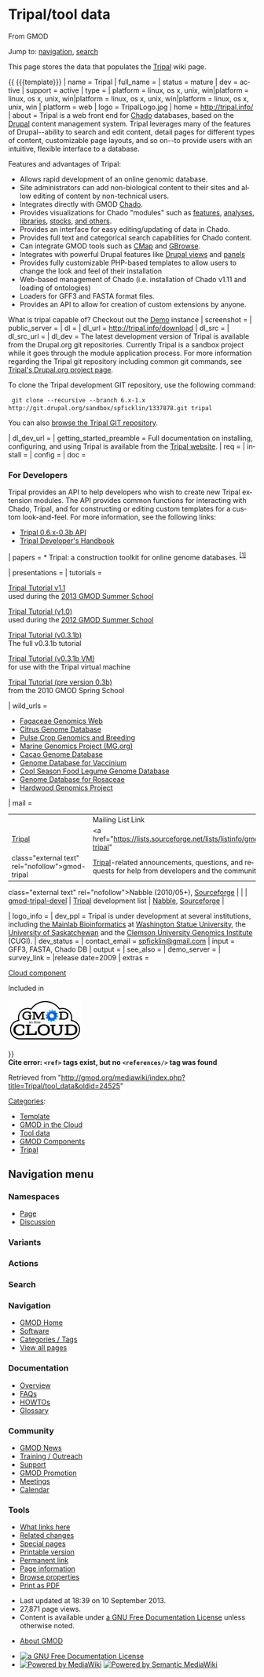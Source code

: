 <div id="mw-page-base" class="noprint">

</div>

<div id="mw-head-base" class="noprint">

</div>

<div id="content" class="mw-body" role="main">

<span id="top"></span>

<div id="mw-js-message" style="display:none;">

</div>



# <span dir="auto">Tripal/tool data</span>

<div id="bodyContent">

<div id="siteSub">

From GMOD

</div>

<div id="contentSub">

</div>

<div id="jump-to-nav" class="mw-jump">

Jump to: [navigation](#mw-navigation), [search](#p-search)

</div>

<div id="mw-content-text" class="mw-content-ltr" lang="en" dir="ltr">

  
This page stores the data that populates the
[Tripal](../Tripal.1 "Tripal") wiki page.

  

{{ {{{template}}} \| name = Tripal \| full_name = \| status = mature \|
dev = active \| support = active \| type = \| platform = linux, os x,
unix, win\|platform = linux, os x, unix, win\|platform = linux, os x,
unix, win\|platform = linux, os x, unix, win \| platform = web \| logo =
TripalLogo.jpg \| home =
<a href="http://tripal.info/" class="external free"
rel="nofollow">http://tripal.info/</a> \| about = Tripal is a web front
end for <a href="../Chado" class="mw-redirect" title="Chado">Chado</a>
databases, based on the
<a href="http://www.drupal.org" class="external text"
rel="nofollow">Drupal</a> content management system. Tripal leverages
many of the features of Drupal--ability to search and edit content,
detail pages for different types of content, customizable page layouts,
and so on--to provide users with an intuitive, flexible interface to a
database.

Features and advantages of Tripal:

- Allows rapid development of an online genomic database.
- Site administrators can add non-biological content to their sites and
  allow editing of content by non-technical users.
- Integrates directly with GMOD
  <a href="../Chado" class="mw-redirect" title="Chado">Chado</a>.
- Provides visualizations for Chado "modules" such as
  [features](../Chado_Sequence_Module "Chado Sequence Module"),
  [analyses](../Chado_Companalysis_Module "Chado Companalysis Module"),
  [libraries](../Chado_Library_Module "Chado Library Module"),
  [stocks](../Chado_Stock_Module "Chado Stock Module"), [and
  others](../Chado_Modules "Chado Modules").
- Provides an interface for easy editing/updating of data in Chado.
- Provides full text and categorical search capabilities for Chado
  content.
- Can integrate GMOD tools such as [CMap](../CMap.1 "CMap") and
  [GBrowse](../GBrowse.1 "GBrowse").
- Integrates with powerful Drupal features like
  <a href="http://drupal.org/project/views" class="external text"
  rel="nofollow">Drupal views</a> and
  <a href="http://drupal.org/project/panels" class="external text"
  rel="nofollow">panels</a>
- Provides fully customizable PHP-based templates to allow users to
  change the look and feel of their installation
- Web-based management of Chado (i.e. installation of Chado v1.11 and
  loading of ontologies)
- Loaders for GFF3 and FASTA format files.
- Provides an API to allow for creation of custom extensions by anyone.

What is tripal capable of? Checkout out the
<a href="http://tripal.gmod.oicr.on.ca/1.1/" class="external text"
rel="nofollow">Demo</a> instance \| screenshot = \| public_server = \|
dl = \| dl_url =
<a href="http://tripal.info/download" class="external free"
rel="nofollow">http://tripal.info/download</a> \| dl_src = \| dl_src_url
= \| dl_dev = The latest development version of Tripal is available from
the Drupal.org git repositories. Currently Tripal is a sandbox project
while it goes through the module application process. For more
information regarding the Tripal git repository including common git
commands, see
<a href="http://drupal.org/node/1337878/git-instructions/6.x-1.x"
class="external text" rel="nofollow">Tripal's Drupal.org project
page</a>.

To clone the Tripal development GIT repository, use the following
command:

     git clone --recursive --branch 6.x-1.x http://git.drupal.org/sandbox/spficklin/1337878.git tripal

You can also
<a href="http://drupalcode.org/sandbox/spficklin/1337878.git"
class="external text" rel="nofollow">browse the Tripal GIT
repository</a>.

  
\| dl_dev_url = \| getting_started_preamble = Full documentation on
installing, configuring, and using Tripal is available from the
<a href="http://tripal.info/documentation" class="external text"
rel="nofollow">Tripal website</a>. \| req = \| install = \| config = \|
doc =

### <span id="For_Developers" class="mw-headline">For Developers</span>

Tripal provides an API to help developers who wish to create new Tripal
extension modules. The API provides common functions for interacting
with Chado, Tripal, and for constructing or editing custom templates for
a custom look-and-feel. For more information, see the following links:

- <a href="http://tripal.sourceforge.net/docs/tripal-0.6x-0.3b/index.html"
  class="external text" rel="nofollow">Tripal 0.6.x-0.3b API</a>
- [Tripal Developer's
  Handbook](../Tripal_Developer's_Handbook "Tripal Developer's Handbook")

\| papers = \* Tripal: a construction toolkit for online genome
databases. <sup>[\[1\]](#cite_note-PMID:21959868-1)</sup>

\| presentations = \| tutorials =

[Tripal Tutorial v1.1](../Tripal_Tutorial_v1.1 "Tripal Tutorial v1.1")  
used during the [2013 GMOD Summer
School](../2013_GMOD_Summer_School "2013 GMOD Summer School")

[Tripal Tutorial (v1.0)](../Tripal_Tutorial_(v1.0) "Tripal Tutorial (v1.0)")  
used during the [2012 GMOD Summer
School](../2012_GMOD_Summer_School "2012 GMOD Summer School")

[Tripal Tutorial (v0.3.1b)](../Tripal_Tutorial_(v0.3.1b) "Tripal Tutorial (v0.3.1b)")  
The full v0.3.1b tutorial

[Tripal Tutorial (v0.3.1b VM)](../Tripal_Tutorial_(v0.3.1b_VM) "Tripal Tutorial (v0.3.1b VM)")  
for use with the Tripal virtual machine

[Tripal Tutorial (pre version 0.3b)](../Tripal_Tutorial_(pre_version_0.3b) "Tripal Tutorial (pre version 0.3b)")  
from the 2010 GMOD Spring School

\| wild_urls =

- <a href="http://www.fagaceae.org" class="external text"
  rel="nofollow">Fagaceae Genomics Web</a>
- <a href="http://www.citrusgenomedb.org/" class="external text"
  rel="nofollow">Citrus Genome Database</a>
- <a href="http://knowpulse2.usask.ca/portal" class="external text"
  rel="nofollow">Pulse Crop Genomics and Breeding</a>
- <a href="http://www.marinegenomics.org/" class="external text"
  rel="nofollow">Marine Genomics Project (MG.org)</a>
- <a href="http://www.cacaogenomedb.org/" class="external text"
  rel="nofollow">Cacao Genome Database</a>
- <a href="http://www.vaccinium.org/" class="external text"
  rel="nofollow">Genome Database for Vaccinium</a>
- <a href="http://www.gabcsfl.org/" class="external text"
  rel="nofollow">Cool Season Food Legume Genome Database</a>
- <a href="http://www.rosaceae.org/" class="external text"
  rel="nofollow">Genome Database for Rosaceae</a>
- <a href="http://www.hardwoodgenomics.org" class="external text"
  rel="nofollow">Hardwood Genomics Project</a>

\| mail =

|  |  |  |  |
|----|----|----|----|
|  | Mailing List Link | Description | Archive(s) |
| [Tripal](../Tripal.1 "Tripal") | <a href="https://lists.sourceforge.net/lists/listinfo/gmod-tripal"
class="external text" rel="nofollow">gmod-tripal</a> | [Tripal](../Tripal.1 "Tripal")-related announcements, questions, and requests for help from developers and the community. | <a href="http://gmod.827538.n3.nabble.com/Tripal-User-f815950.html"
class="external text" rel="nofollow">Nabble</a> (2010/05+), <a
href="http://sourceforge.net/mailarchive/forum.php?forum_name=gmod-tripal"
class="external text" rel="nofollow">Sourceforge</a> |
|  | <a href="https://lists.sourceforge.net/lists/listinfo/gmod-tripal-devel"
class="external text" rel="nofollow">gmod-tripal-devel</a> | [Tripal](../Tripal.1 "Tripal") development list | <a
href="http://gmod.827538.n3.nabble.com/Tripal-Development-f2471283.html"
class="external text" rel="nofollow">Nabble</a>, <a
href="http://sourceforge.net/mailarchive/forum.php?forum_name=gmod-tripal-devel"
class="external text" rel="nofollow">Sourceforge</a> |

\| logo_info = \| dev_ppl = Tripal is under development at several
institutions, including
<a href="http://www.bioinfo.wsu.edu" class="external text"
rel="nofollow">the Mainlab Bioinformatics</a> at
<a href="http://www.wsu.edu" class="external text"
rel="nofollow">Washington Statue University</a>, the
<a href="http://www.usask.ca/" class="external text"
rel="nofollow">University of Saskatchewan</a> and the
<a href="http://www.genome.clemson.edu/" class="external text"
rel="nofollow">Clemson University Genomics Institute</a> (CUGI). \|
dev_status = \| contact_email = spficklin@gmail.com \| input = GFF3,
FASTA, Chado DB \| output = \| see_also = \| demo_server = \|
survey_link = \|release date=2009 \| extras =

<div class="compBoxHdr">

[Cloud component](../Cloud.1 "Cloud")

</div>

Included in

<div class="center">

<div class="floatnone">

[<img
src="../../mediawiki/images/thumb/6/69/GitcLogo.png/150px-GitcLogo.png"
srcset="../../mediawiki/images/thumb/6/69/GitcLogo.png/225px-GitcLogo.png 1.5x, ../../mediawiki/images/thumb/6/69/GitcLogo.png/300px-GitcLogo.png 2x"
width="150" height="86" alt="Cloud component" />](../Cloud.1 "Cloud")

</div>

</div>

}}  
**Cite error: `<ref>` tags exist, but no `<references/>` tag was found**

</div>

<div class="printfooter">

Retrieved from
"<http://gmod.org/mediawiki/index.php?title=Tripal/tool_data&oldid=24525>"

</div>

<div id="catlinks" class="catlinks">

<div id="mw-normal-catlinks" class="mw-normal-catlinks">

[Categories](../Special:Categories "Special:Categories"):

- <a
  href="http://gmod.org/mediawiki/index.php?title=Category:Template&amp;action=edit&amp;redlink=1"
  class="new" title="Category:Template (page does not exist)">Template</a>
- [GMOD in the
  Cloud](../Category:GMOD_in_the_Cloud "Category:GMOD in the Cloud")
- [Tool data](../Category:Tool_data "Category:Tool data")
- [GMOD
  Components](../Category:GMOD_Components "Category:GMOD Components")
- [Tripal](../Category:Tripal "Category:Tripal")

</div>

</div>

<div class="visualClear">

</div>

</div>

</div>

<div id="mw-navigation">

## Navigation menu

<div id="mw-head">



<div id="left-navigation">

<div id="p-namespaces" class="vectorTabs" role="navigation"
aria-labelledby="p-namespaces-label">

### Namespaces

- <span id="ca-nstab-main"><a href="tool_data" accesskey="c"
  title="View the content page [c]">Page</a></span>
- <span id="ca-talk"><a
  href="http://gmod.org/mediawiki/index.php?title=Talk:Tripal/tool_data&amp;action=edit&amp;redlink=1"
  accesskey="t"
  title="Discussion about the content page [t]">Discussion</a></span>

</div>

<div id="p-variants" class="vectorMenu emptyPortlet" role="navigation"
aria-labelledby="p-variants-label">

### 

### Variants[](#)

<div class="menu">

</div>

</div>

</div>

<div id="right-navigation">



<div id="p-cactions" class="vectorMenu emptyPortlet" role="navigation"
aria-labelledby="p-cactions-label">

### Actions[](#)

<div class="menu">

</div>

</div>

<div id="p-search" role="search">

### Search

<div id="simpleSearch">

</div>

</div>

</div>

</div>

<div id="mw-panel">

<div id="p-logo" role="banner">

<a href="../Main_Page"
style="background-image: url(../../images/GMOD-cogs.png);"
title="Visit the main page"></a>

</div>

<div id="p-Navigation" class="portal" role="navigation"
aria-labelledby="p-Navigation-label">

### Navigation

<div class="body">

- <span id="n-GMOD-Home">[GMOD Home](../Main_Page)</span>
- <span id="n-Software">[Software](../GMOD_Components)</span>
- <span id="n-Categories-.2F-Tags">[Categories /
  Tags](../Categories)</span>
- <span id="n-View-all-pages">[View all
  pages](../Special:AllPages)</span>

</div>

</div>

<div id="p-Documentation" class="portal" role="navigation"
aria-labelledby="p-Documentation-label">

### Documentation

<div class="body">

- <span id="n-Overview">[Overview](../Overview)</span>
- <span id="n-FAQs">[FAQs](../Category:FAQ)</span>
- <span id="n-HOWTOs">[HOWTOs](../Category:HOWTO)</span>
- <span id="n-Glossary">[Glossary](../Glossary)</span>

</div>

</div>

<div id="p-Community" class="portal" role="navigation"
aria-labelledby="p-Community-label">

### Community

<div class="body">

- <span id="n-GMOD-News">[GMOD News](../GMOD_News)</span>
- <span id="n-Training-.2F-Outreach">[Training /
  Outreach](../Training_and_Outreach)</span>
- <span id="n-Support">[Support](../Support)</span>
- <span id="n-GMOD-Promotion">[GMOD Promotion](../GMOD_Promotion)</span>
- <span id="n-Meetings">[Meetings](../Meetings)</span>
- <span id="n-Calendar">[Calendar](../Calendar)</span>

</div>

</div>

<div id="p-tb" class="portal" role="navigation"
aria-labelledby="p-tb-label">

### Tools

<div class="body">

- <span id="t-whatlinkshere"><a href="../Special:WhatLinksHere/Tripal/tool_data" accesskey="j"
  title="A list of all wiki pages that link here [j]">What links here</a></span>
- <span id="t-recentchangeslinked"><a href="../Special:RecentChangesLinked/Tripal/tool_data" accesskey="k"
  title="Recent changes in pages linked from this page [k]">Related
  changes</a></span>
- <span id="t-specialpages"><a href="../Special:SpecialPages" accesskey="q"
  title="A list of all special pages [q]">Special pages</a></span>
- <span id="t-print"><a
  href="http://gmod.org/mediawiki/index.php?title=Tripal/tool_data&amp;printable=yes"
  rel="alternate" accesskey="p"
  title="Printable version of this page [p]">Printable version</a></span>
- <span id="t-permalink">[Permanent
  link](http://gmod.org/mediawiki/index.php?title=Tripal/tool_data&oldid=24525 "Permanent link to this revision of the page")</span>
- <span id="t-info">[Page
  information](http://gmod.org/mediawiki/index.php?title=Tripal/tool_data&action=info)</span>
- <span id="t-smwbrowselink"><a href="../Special:Browse/Tripal-2Ftool_data" rel="smw-browse">Browse
  properties</a></span>
- <span id="t-pdf">[Print as
  PDF](http://gmod.org/mediawiki/index.php?title=Special:PdfPrint&page=Tripal/tool_data)</span>

</div>

</div>

</div>

</div>

<div id="footer" role="contentinfo">

- <span id="footer-info-lastmod">Last updated at 18:39 on 10 September
  2013.</span>
- <span id="footer-info-viewcount">27,871 page views.</span>
- <span id="footer-info-copyright">Content is available under
  <a href="http://www.gnu.org/licenses/fdl-1.3.html" class="external"
  rel="nofollow">a GNU Free Documentation License</a> unless otherwise
  noted.</span>

<!-- -->

- <span id="footer-places-about">[About
  GMOD](../GMOD:About "GMOD:About")</span>

<!-- -->

- <span id="footer-copyrightico">[<img src="http://www.gnu.org/graphics/gfdl-logo-small.png" width="88"
  height="31" alt="a GNU Free Documentation License" />](http://www.gnu.org/licenses/fdl-1.3.html)</span>
- <span id="footer-poweredbyico">[<img
  src="../../mediawiki/skins/common/images/poweredby_mediawiki_88x31.png"
  width="88" height="31" alt="Powered by MediaWiki" />](http://www.mediawiki.org/)
  [<img
  src="../../mediawiki/extensions/SemanticMediaWiki/resources/images/smw_button.png"
  width="88" height="31" alt="Powered by Semantic MediaWiki" />](https://www.semantic-mediawiki.org/wiki/Semantic_MediaWiki)</span>

<div style="clear:both">

</div>

</div>
